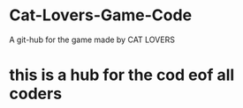 # Cat-Lovers-Game-Code
A git-hub for the game made by CAT LOVERS
# this is a hub for the cod eof all coders 
